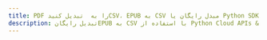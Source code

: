 ---title: PDF را به  تبدیل کنیدCSV، EPUB به CSV مبدل رایگان یا Python SDKdescription: تبدیل رایگانEPUB به CSV با استفاده از Python Cloud APIs & SDK همچنین اسناد PDF را در Cloud ایجاد، ویرایش و رندر کنید.---